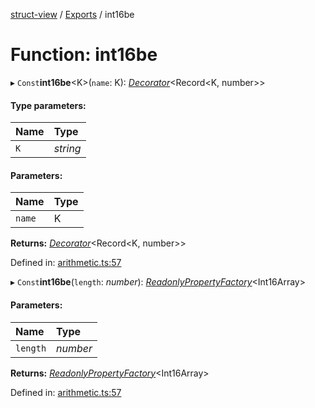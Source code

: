 [struct-view](../README.md) / [Exports](../modules.md) / int16be

# Function: int16be

▸ `Const`**int16be**<K\>(`name`: K): [*Decorator*](../interfaces/decorator.md)<Record<K, number\>\>

#### Type parameters:

Name | Type |
:------ | :------ |
`K` | *string* |

#### Parameters:

Name | Type |
:------ | :------ |
`name` | K |

**Returns:** [*Decorator*](../interfaces/decorator.md)<Record<K, number\>\>

Defined in: [arithmetic.ts:57](https://github.com/patrickroberts/struct-view/blob/main/src/arithmetic.ts#L57)

▸ `Const`**int16be**(`length`: *number*): [*ReadonlyPropertyFactory*](../interfaces/readonlypropertyfactory.md)<Int16Array\>

#### Parameters:

Name | Type |
:------ | :------ |
`length` | *number* |

**Returns:** [*ReadonlyPropertyFactory*](../interfaces/readonlypropertyfactory.md)<Int16Array\>

Defined in: [arithmetic.ts:57](https://github.com/patrickroberts/struct-view/blob/main/src/arithmetic.ts#L57)
